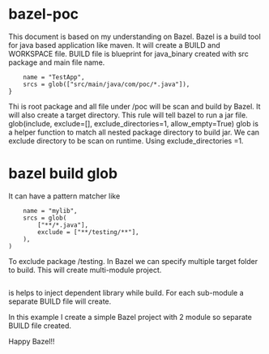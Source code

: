 # bazel-poc
This document is based on my understanding on Bazel.
Bazel is a build tool for java based application like maven.
It will create a BUILD and WORKSPACE file.
BUILD file is blueprint for java_binary created with src package and main file name.
```java_binary(
    name = "TestApp",
    srcs = glob(["src/main/java/com/poc/*.java"]),
}
```
Thi is root package and all file under /poc will be scan and build by Bazel.
It will also create a target directory.
This rule will tell bazel to run a jar file.
glob(include, exclude=[], exclude_directories=1, allow_empty=True)
glob is a helper function to match all nested package directory to build jar.
We can exclude directory to be scan on runtime. Using exclude_directories =1.

# bazel build glob
It can have a pattern matcher like
```java_library(
    name = "mylib",
    srcs = glob(
        ["**/*.java"],
        exclude = ["**/testing/**"],
    ),
)
```
To exclude package /testing.
In Bazel we can specify multiple target folder to build.
This will create multi-module project.
```deps = [":greeter"],
```
is helps to inject dependent library while build.
For each sub-module a separate BUILD file will create.

In this example I create a simple Bazel project with 2 module so separate BUILD file created.

Happy Bazel!!

